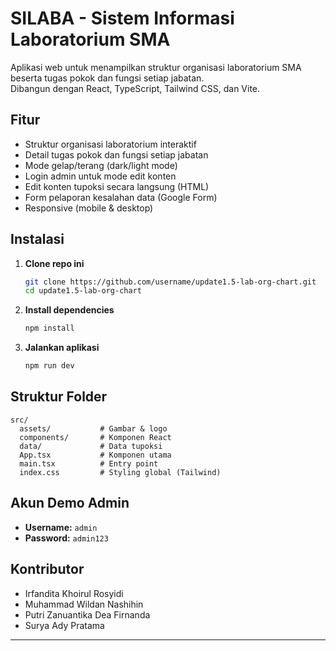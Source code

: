 # SILABA - Sistem Informasi Laboratorium SMA

Aplikasi web untuk menampilkan struktur organisasi laboratorium SMA beserta tugas pokok dan fungsi setiap jabatan.  
Dibangun dengan React, TypeScript, Tailwind CSS, dan Vite.

## Fitur

- Struktur organisasi laboratorium interaktif
- Detail tugas pokok dan fungsi setiap jabatan
- Mode gelap/terang (dark/light mode)
- Login admin untuk mode edit konten
- Edit konten tupoksi secara langsung (HTML)
- Form pelaporan kesalahan data (Google Form)
- Responsive (mobile & desktop)

## Instalasi

1. **Clone repo ini**
   ```sh
   git clone https://github.com/username/update1.5-lab-org-chart.git
   cd update1.5-lab-org-chart
   ```

2. **Install dependencies**
   ```sh
   npm install
   ```

3. **Jalankan aplikasi**
   ```sh
   npm run dev
   ```

## Struktur Folder

```
src/
  assets/           # Gambar & logo
  components/       # Komponen React
  data/             # Data tupoksi
  App.tsx           # Komponen utama
  main.tsx          # Entry point
  index.css         # Styling global (Tailwind)
```

## Akun Demo Admin

- **Username:** `admin`
- **Password:** `admin123`

## Kontributor

- Irfandita Khoirul Rosyidi
- Muhammad Wildan Nashihin
- Putri Zanuantika Dea Firnanda
- Surya Ady Pratama

---

